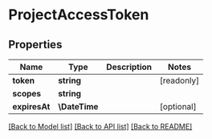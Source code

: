 # ProjectAccessToken

## Properties
Name | Type | Description | Notes
------------ | ------------- | ------------- | -------------
**token** | **string** |  | [readonly] 
**scopes** | **string** |  | 
**expiresAt** | **\DateTime** |  | [optional] 

[[Back to Model list]](../README.md#documentation-for-models) [[Back to API list]](../README.md#documentation-for-api-endpoints) [[Back to README]](../README.md)


